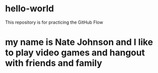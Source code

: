 # hello-world
This repository is for practicing the GitHub Flow
# my name is Nate Johnson and I like to play video games and hangout with friends and family
